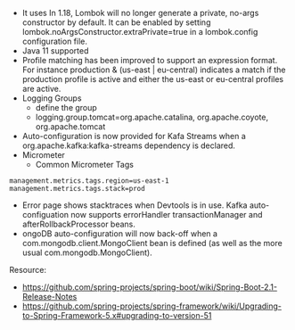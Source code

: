 
* It uses In 1.18, Lombok will no longer generate a private, no-args constructor by default. It can be enabled by setting lombok.noArgsConstructor.extraPrivate=true in a lombok.config configuration file.
* Java 11 supported
* Profile matching has been improved to support an expression format. For instance production & (us-east | eu-central) indicates a match if the production profile is active and either the us-east or eu-central profiles are active.
* Logging Groups
    * define the group
    * logging.group.tomcat=org.apache.catalina, org.apache.coyote, org.apache.tomcat
* Auto-configuration is now provided for Kafa Streams when a org.apache.kafka:kafka-streams dependency is declared. 
* Micrometer
    * Common Micrometer Tags
```properties
management.metrics.tags.region=us-east-1
management.metrics.tags.stack=prod
```      
* Error page shows stacktraces when Devtools is in use.
 Kafka auto-configuation now supports errorHandler transactionManager and afterRollbackProcessor beans.
* ongoDB auto-configuration will now back-off when a com.mongodb.client.MongoClient bean is defined (as well as the more usual com.mongodb.MongoClient).


Resource:
* https://github.com/spring-projects/spring-boot/wiki/Spring-Boot-2.1-Release-Notes
* https://github.com/spring-projects/spring-framework/wiki/Upgrading-to-Spring-Framework-5.x#upgrading-to-version-51